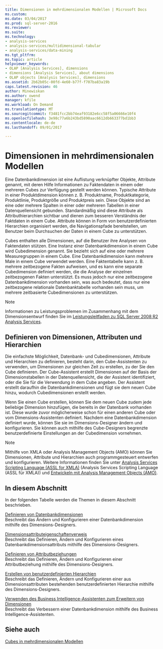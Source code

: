 ```yaml
---
title: Dimensionen in mehrdimensionalen Modellen | Microsoft Docs
ms.custom: 
ms.date: 03/04/2017
ms.prod: sql-server-2016
ms.reviewer: 
ms.suite: 
ms.technology:
- analysis-services
- analysis-services/multidimensional-tabular
- analysis-services/data-mining
ms.tgt_pltfrm: 
ms.topic: article
helpviewer_keywords:
- OLAP [Analysis Services], dimensions
- dimensions [Analysis Services], about dimensions
- OLAP objects [Analysis Services], dimensions
ms.assetid: 2b62b05c-00fd-4e60-b77f-f707ba83a19b
caps.latest.revision: 46
author: Minewiskan
ms.author: owend
manager: kfile
ms.workload: On Demand
ms.translationtype: MT
ms.sourcegitcommit: f3481fcc2bb74eaf93182e6cc58f5a06666e10f4
ms.openlocfilehash: 3e98c77a6b243bd5890aac6612db663377bd1bb3
ms.contentlocale: de-de
ms.lasthandoff: 09/01/2017

---
```

# <a name="dimensions-in-multidimensional-models"></a>Dimensionen in mehrdimensionalen Modellen
  Eine Datenbankdimension ist eine Auflistung verknüpfter Objekte, Attribute genannt, mit deren Hilfe Informationen zu Faktendaten in einem oder mehreren Cubes zur Verfügung gestellt werden können. Typische Attribute in einer Produktdimension können z. B. Produktname, Produktkategorie, Produktlinie, Produktgröße und Produktpreis sein. Diese Objekte sind an eine oder mehrere Spalten in einer oder mehreren Tabellen in einer Datenquellensicht gebunden. Standardmäßig sind diese Attribute als Attributhierarchien sichtbar und dienen zum besseren Verständnis der Faktdaten in einem Cube. Attribute können in Form von benutzerdefinierten Hierarchien organisiert werden, die Navigationspfade bereitstellen, um Benutzer beim Durchsuchen der Daten in einem Cube zu unterstützen.  
  
 Cubes enthalten alle Dimensionen, auf die Benutzer ihre Analysen von Faktendaten stützen. Eine Instanz einer Datenbankdimension in einem Cube wird Cubedimension genannt. Sie bezieht sich auf eine oder mehrere Measuregruppen in einem Cube. Eine Datenbankdimension kann mehrere Male in einem Cube verwendet werden. Eine Faktentabelle kann z. B. mehrere zeitbezogene Fakten aufweisen, und es kann eine separate Cubedimension definiert werden, die die Analyse der einzelnen zeitbezogenen Fakten unterstützt. Es muss jedoch nur eine zeitbezogene Datenbankdimension vorhanden sein, was auch bedeutet, dass nur eine zeitbezogene relationale Datenbanktabelle vorhanden sein muss, um mehrere zeitbasierte Cubedimensionen zu unterstützen.  
  
> [!NOTE]  
>  Informationen zu Leistungsproblemen im Zusammenhang mit dem Dimensionsentwurf finden Sie im [Leistungsleitfaden zu SQL Server 2008 R2 Analysis Services](http://go.microsoft.com/fwlink/?LinkId=306717).  
  
## <a name="defining-dimensions-attributes-and-hierarchies"></a>Definieren von Dimensionen, Attributen und Hierarchien  
 Die einfachste Möglichkeit, Datenbank- und Cubedimensionen, Attribute und Hierarchien zu definieren, besteht darin, den Cube-Assistenten zu verwenden, um Dimensionen zur gleichen Zeit zu erstellen, zu der Sie den Cube definieren. Der Cube-Assistent erstellt Dimensionen auf der Basis der Dimensionstabellen in der Datenquellensicht, die der Assistent identifiziert, oder die Sie für die Verwendung in dem Cube angeben. Der Assistent erstellt daraufhin die Datenbankdimensionen und fügt sie dem neuen Cube hinzu, wodurch Cubedimensionen erstellt werden.  
  
 Wenn Sie einen Cube erstellen, können Sie dem neuen Cube zudem jede beliebige Dimension hinzufügen, die bereits in der Datenbank vorhanden ist. Diese wurde zuvor möglicherweise schon für einen anderen Cube oder vom Dimensions-Assistenten definiert. Nachdem eine Datenbankdimension definiert wurde, können Sie sie im Dimensions-Designer ändern und konfigurieren. Sie können auch mithilfe des Cube-Designers begrenzte benutzerdefinierte Einstellungen an der Cubedimension vornehmen.  
  
> [!NOTE]  
>  Mithilfe von XMLA oder Analysis Management Objects (AMO) können Sie Dimensionen, Attribute und Hierarchien auch programmgesteuert entwerfen und konfigurieren. Weitere Informationen finden Sie unter [Analysis Services Scripting Language &#40;ASSL for XMLA&#41;](../../analysis-services/scripting/analysis-services-scripting-language-assl-for-xmla.md) (Analysis Services Scripting Language (ASSL für XMLA)) und [Entwickeln mit Analysis Management Objects &#40;AMO&#41;](../../analysis-services/multidimensional-models/analysis-management-objects/developing-with-analysis-management-objects-amo.md).  
  
## <a name="in-this-section"></a>In diesem Abschnitt  
 In der folgenden Tabelle werden die Themen in diesem Abschnitt beschrieben.  
  
 [Definieren von Datenbankdimensionen](../../analysis-services/multidimensional-models/define-database-dimensions.md)  
 Beschreibt das Ändern und Konfigurieren einer Datenbankdimension mithilfe des Dimensions-Designers.  
  
 [Dimensionsattributeigenschaftenverweis](../../analysis-services/multidimensional-models/dimension-attribute-properties-reference.md)  
 Beschreibt das Definieren, Ändern und Konfigurieren eines Datenbankdimensionsattributs mithilfe des Dimensions-Designers.  
  
 [Definieren von Attributbeziehungen](../../analysis-services/multidimensional-models/attribute-relationships-define.md)  
 Beschreibt das Definieren, Ändern und Konfigurieren einer Attributbeziehung mithilfe des Dimensions-Designers.  
  
 [Erstellen von benutzerdefinierten Hierarchien](../../analysis-services/multidimensional-models/user-defined-hierarchies-create.md)  
 Beschreibt das Definieren, Ändern und Konfigurieren einer aus Dimensionsattributen bestehenden benutzerdefinierten Hierarchie mithilfe des Dimensions-Designers.  
  
 [Verwenden des Business Intelligence-Assistenten zum Erweitern von Dimensionen](http://msdn.microsoft.com/library/12d995d1-75ca-4890-bf4b-a2656910b8d0)  
 Beschreibt das Verbessern einer Datenbankdimension mithilfe des Business Intelligence-Assistenten.  
  
## <a name="see-also"></a>Siehe auch  
 [Cubes in mehrdimensionalen Modellen](../../analysis-services/multidimensional-models/cubes-in-multidimensional-models.md)  
  
  

